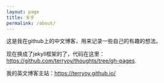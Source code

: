 ```yaml
---
layout: page
title: 关于
permalink: /about/
---
```


这是我在github上的中文博客，用来记录一些自己的有趣的想法。

现在换成了jekyll框架的了，代码在这里：<https://github.com/terryoy/thoughts/tree/gh-pages>.

我的英文博客主站：<https://terryoy.github.io/>
